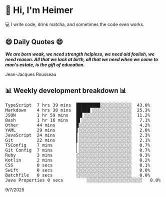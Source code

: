 # 👋 Hi, I'm Heimer

💻 I write code, drink matcha, and sometimes the code even works.

## 😄 Daily Quotes 😄

_**We are born weak, we need strength helpless, we need aid foolish, we need reason. All that we lack at birth, all that we need when we come to man's estate, is the gift of education.**_

Jean-Jacques Rousseau



## 📊 Weekly development breakdown 📊

<pre>TypeScript  7 hrs 39 mins  █████████░░░░░░░░░░░░  43.0%
Markdown    4 hrs 30 mins  █████▎░░░░░░░░░░░░░░░  25.3%
JSON        1 hr 59 mins   ██▎░░░░░░░░░░░░░░░░░░  11.2%
Bash        1 hr 16 mins   █▍░░░░░░░░░░░░░░░░░░░   7.1%
Other       44 mins        ▉░░░░░░░░░░░░░░░░░░░░   4.2%
YAML        29 mins        ▌░░░░░░░░░░░░░░░░░░░░   2.8%
JavaScript  24 mins        ▍░░░░░░░░░░░░░░░░░░░░   2.3%
Git         22 mins        ▍░░░░░░░░░░░░░░░░░░░░   2.1%
TSConfig    7 mins         ▏░░░░░░░░░░░░░░░░░░░░   0.7%
Git Config  7 mins         ▏░░░░░░░░░░░░░░░░░░░░   0.7%
Ruby        3 mins         ░░░░░░░░░░░░░░░░░░░░░   0.3%
Kotlin      2 mins         ░░░░░░░░░░░░░░░░░░░░░   0.2%
CSS         0 secs         ░░░░░░░░░░░░░░░░░░░░░   0.1%
Swift       0 secs         ░░░░░░░░░░░░░░░░░░░░░   0.0%
Batchfile   0 secs         ░░░░░░░░░░░░░░░░░░░░░   0.0%
Java Properties 0 secs         ░░░░░░░░░░░░░░░░░░░░░   0.0%</pre>

9/7/2025
